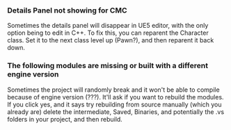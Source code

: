 ### Details Panel not showing for CMC
Sometimes the details panel will disappear in UE5 editor, with the only option being to edit in C++. To fix this, you can reparent the Character class. Set it to the next class level up (Pawn?), and then reparent it back down.

### The following modules are missing or built with a different engine version
Sometimes the project will randomly break and it won't be able to compile because of engine version (???). It'll ask if you want to rebuild the modules. If you click yes, and it says try rebuilding from source manually (which you already are) delete the intermediate, Saved, Binaries, and potentially the .vs folders in your project, and then rebuild.